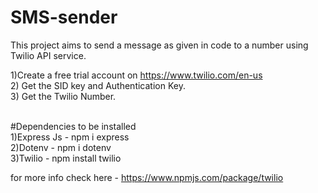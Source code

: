 # SMS-sender
This project aims to send a message as given in code to a number using Twilio API service.

1)Create a free trial account on https://www.twilio.com/en-us  <br>
2) Get the SID key and Authentication Key. <Br>
3) Get the Twilio Number.
<br> <br>

#Dependencies to be installed <br>
1)Express Js - npm i express <br>
2)Dotenv  - npm i dotenv <br>
3)Twilio - npm install twilio   <br>
 
for more info check here - https://www.npmjs.com/package/twilio <br>


